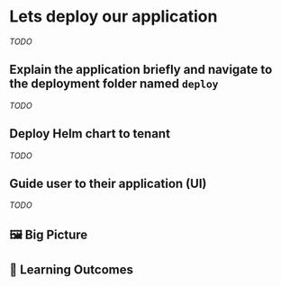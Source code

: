 # Lets deploy our application 

_TODO_

## Explain the application briefly and navigate to the deployment folder named `deploy`

_TODO_
## Deploy Helm chart to tenant

_TODO_
## Guide user to their application (UI)

_TODO_
## 🖼️ Big Picture

## 🔮 Learning Outcomes

